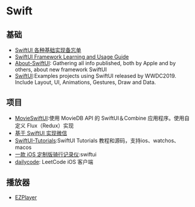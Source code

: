 # Swift

## 基础
- [SwiftUI 各种基础实现备忘单](https://github.com/SimpleBoilerplates/SwiftUI-Cheat-Sheet)
- [SwiftUI Framework Learning and Usage Guide](https://github.com/Jinxiansen/SwiftUI)
- [About-SwiftUI](https://github.com/Juanpe/About-SwiftUI): Gathering all info published, both by Apple and by others, about new framework SwiftUI
- [SwiftUI](https://github.com/ivanvorobei/SwiftUI):Examples projects using SwiftUI released by WWDC2019. Include Layout, UI, Animations, Gestures, Draw and Data.


## 项目
- [MovieSwiftUI](https://github.com/Dimillian/MovieSwiftUI):使用 MovieDB API 的 SwiftUI＆Combine 应用程序。使用自定义 Flux（Redux）实现
- [基于 SwiftUI 实现微信](https://github.com/wxxsw/SwiftUI-WeChat)
- [SwiftUI-Tutorials](https://github.com/WillieWangWei/SwiftUI-Tutorials):SwiftUI Tutorials 教程和源码，支持ios、watchos、macos
- [一款 iOS 定制版骑行记录仪](https://github.com/avdyushin/Velik):swiftui
- [dailycode](https://github.com/ericjjj/dailycode): LeetCode iOS 客户端

## 播放器
- [EZPlayer](https://github.com/easyui/EZPlayer)







